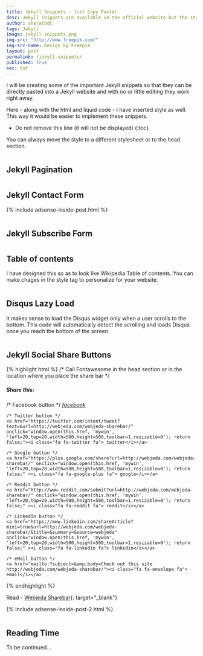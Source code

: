 ```yaml
---
title: Jekyll Snippets - Just Copy Paste!
desc: Jekyll Snippets are available in the official website but the styling is not. I'm trying to create jekyll snippets that you can copy it to your jekyll website and it starts working. 
author: sharathdt
tags: Jekyll
image: jekyll-snippets.png
img-src: "http://www.freepik.com/"
img-src-name: Design by Freepik
layout: post
permalink: /jekyll-snippets/
published: true
sec: tut
---
```


I will be creating some of the important Jekyll snippets so that they can be directly pasted into a Jekyll website and with no or little editing they work right away.

Here - along with the html and liquid code - I have inserted style as well. This way it would be easier to implement these snippets.

* Do not remove this line (it will not be displayed)
{:toc}


You can always move the style to a different stylesheet or to the head section.


## Jekyll Pagination

<script src="https://gist.github.com/sharu725/3c3a3971955d02e24f45edc864bf8172.js"></script>

## Jekyll Contact Form

<script src="https://gist.github.com/sharu725/b8bc09d8a6bb57c637df0b5ae958c155.js"></script>

{% include adsense-inside-post.html %}

## Jekyll Subscribe Form

<script src="https://gist.github.com/sharu725/744bf9357c62a34d416ba71650a64968.js"></script>

## Table of contents
I have designed this so as to look like Wikipedia Table of contents. You can make chages in the style tag to personalize for your website.

<script src="https://gist.github.com/sharu725/2e3b740d14edcd493b623fec5dc1c228.js"></script>

## Disqus Lazy Load
It makes sense to load the Disqus widget only when a user scrolls to the bottom. This code will automatically detect the scrolling and loads Disqus once you reach the bottom of the screen.

<script src="https://gist.github.com/sharu725/ef18ae0645b6b179fcc1263f156f0db9.js"></script>


## Jekyll Social Share Buttons

{% highlight html %}
/* Call Fontawesome in the head section or in the location where you place the share bar */
<link href="https://maxcdn.bootstrapcdn.com/font-awesome/4.7.0/css/font-awesome.min.css" rel="stylesheet">
<div class="share-box"> 
    <h5>Share this:</h5>
    /* Facebook button */
    <a href="https://www.facebook.com/sharer/sharer.php?u=http://webjeda.com/webjeda-sharebar/" onclick="window.open(this.href, 'mywin',
    'left=20,top=20,width=500,height=500,toolbar=1,resizable=0'); return false;" ><i class="fa fa-facebook-official fa"> facebook</i></a>
     
    /* Twitter button */             
    <a href="https://twitter.com/intent/tweet?text=&url=http://webjeda.com/webjeda-sharebar/" onclick="window.open(this.href, 'mywin',
    'left=20,top=20,width=500,height=500,toolbar=1,resizable=0'); return false;"><i class="fa fa-twitter fa"> twitter</i></a>
     
    /* Google button */       
    <a href="https://plus.google.com/share?url=http://webjeda.com/webjeda-sharebar/" onclick="window.open(this.href, 'mywin',
    'left=20,top=20,width=500,height=500,toolbar=1,resizable=0'); return false;" ><i class="fa fa-google-plus fa"> google</i></a>
    
    /* Reddit button */        
    <a href="http://www.reddit.com/submit?url=http://webjeda.com/webjeda-sharebar/" onclick="window.open(this.href, 'mywin',
    'left=20,top=20,width=900,height=500,toolbar=1,resizable=0'); return false;" ><i class="fa fa-reddit fa"> reddit</i></a>    
    
    /* LinkedIn button */
    <a href="https://www.linkedin.com/shareArticle?mini=true&url=http://webjeda.com/webjeda-sharebar/&title=&summary=&source=webjeda" onclick="window.open(this.href, 'mywin',
    'left=20,top=20,width=500,height=500,toolbar=1,resizable=0'); return false;" ><i class="fa fa-linkedin fa"> linkedin</i></a>
    
    /* eMail button */                         
    <a href="mailto:?subject=&amp;body=Check out this site http://webjeda.com/webjeda-sharebar/"><i class="fa fa-envelope fa"> email</i></a>  
                            
</div>
{% endhighlight %}

Read - [Webjeda Sharebar](http://webjeda.com/webjeda-sharebar/){: target="_blank"}


<style>
h2 {
    margin-top: 2em;
}
</style>


{% include adsense-inside-post-2.html %}

## Reading Time

<script src="https://gist.github.com/sharu725/d8c9566562166d6d1fd6f3f49972245e.js"></script>


To be continued...